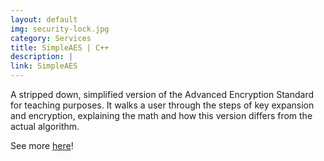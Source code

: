 ```yaml
---
layout: default
img: security-lock.jpg
category: Services
title: SimpleAES | C++
description: |
link: SimpleAES
---
```

A stripped down, simplified version of the Advanced Encryption Standard for teaching purposes.
It walks a user through the steps of key expansion and encryption, explaining the math and how this version differs from the actual algorithm.

See more [here](https://github.com/br-smith/SimpleAES)!
